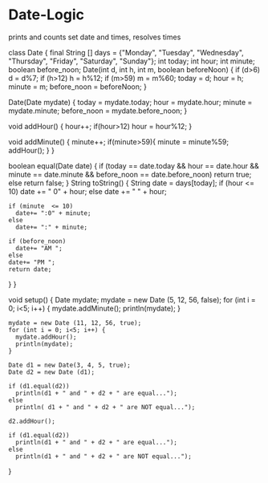 # Date-Logic
prints and counts set date and times, resolves times



class Date {
  final String [] days = {"Monday", "Tuesday", "Wednesday", "Thursday", "Friday", "Saturday", "Sunday"};
  int today; 
  int hour;
  int minute;
  boolean before_noon;
  Date(int d, int h, int m, boolean beforeNoon) {
    if (d>6)
      d = d%7;
    if (h>12)
      h = h%12;
    if (m>59)
      m = m%60;
    today = d;
    hour = h;
    minute = m;
    before_noon = beforeNoon;
  }

  Date(Date mydate) {
    today = mydate.today;
    hour = mydate.hour;
    minute = mydate.minute;
    before_noon =  mydate.before_noon;
  }


  void addHour() {
    hour++;
    if(hour>12)
      hour = hour%12;
  }

  void addMinute() {
    minute++;
      if(minute>59){
        minute = minute%59;
        addHour();
  }
  }
  
  boolean equal(Date date) {
    if (today == date.today && hour == date.hour && minute == date.minute && before_noon == date.before_noon)
      return true;
    else
    return false;
  }
  String toString() {
    String date = days[today];
    if (hour <= 10)
      date += " 0" + hour;
    else
      date += " " + hour;

    if (minute  <= 10)
      date+= ":0" + minute;
    else
      date+= ":" + minute;

    if (before_noon)
      date+= "AM ";
    else 
    date+= "PM ";
    return date;
  }
}


void setup() {
    Date mydate;
    mydate = new Date (5, 12, 56, false);
    for (int i = 0; i<5; i++) {
      mydate.addMinute();
      println(mydate);
    }

    mydate = new Date (11, 12, 56, true);
    for (int i = 0; i<5; i++) {
      mydate.addHour();
      println(mydate);
    }

    Date d1 = new Date(3, 4, 5, true);
    Date d2 = new Date (d1);

    if (d1.equal(d2))
      println(d1 + " and " + d2 + " are equal...");
    else
      println( d1 + " and " + d2 + " are NOT equal...");

    d2.addHour();

    if (d1.equal(d2))
      println(d1 + " and " + d2 + " are equal...");
    else
      println(d1 + " and " + d2 + " are NOT equal...");
  }
